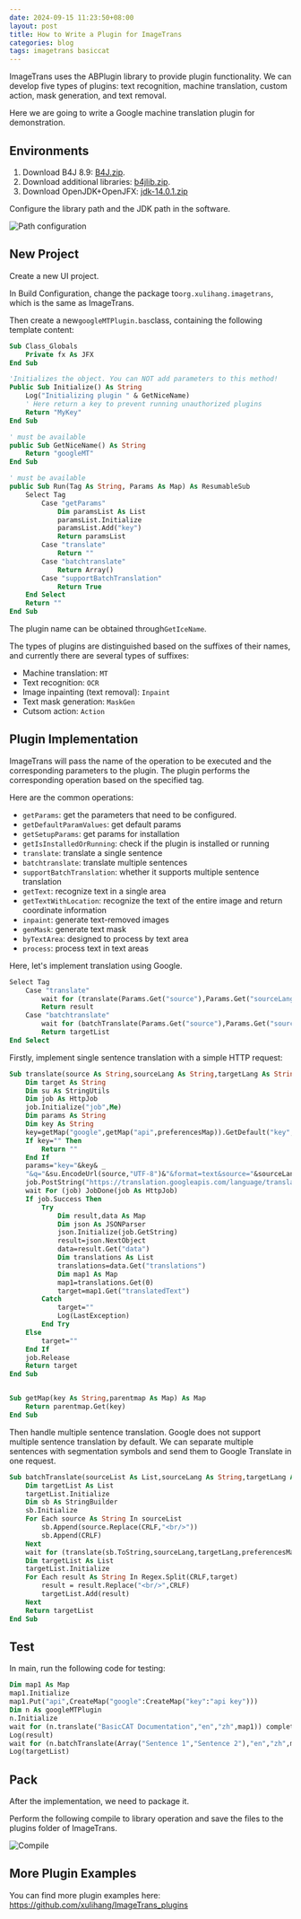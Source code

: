 ```yaml
---
date: 2024-09-15 11:23:50+08:00
layout: post
title: How to Write a Plugin for ImageTrans
categories: blog
tags: imagetrans basiccat
---
```


ImageTrans uses the ABPlugin library to provide plugin functionality. We can develop five types of plugins: text recognition, machine translation, custom action, mask generation, and text removal.

Here we are going to write a Google machine translation plugin for demonstration.

## Environments

1. Download B4J 8.9: [B4J.zip](https://github.com/xulihang/misc/releases/download/builds/B4J.zip).
2. Download additional libraries: [b4jlib.zip](https://github.com/xulihang/misc/releases/download/builds/b4jlib.zip).
3. Download OpenJDK+OpenJFX: [jdk-14.0.1.zip](https://www.b4x.com/b4j/files/java/jdk-14.0.1.zip)


Configure the library path and the JDK path in the software.

![Path configuration](/album/B4J/path.jpg)


## New Project

Create a new UI project.

In Build Configuration, change the package to`org.xulihang.imagetrans`, which is the same as ImageTrans.

Then create a new`googleMTPlugin.bas`class, containing the following template content:

```vb
Sub Class_Globals
	Private fx As JFX
End Sub

'Initializes the object. You can NOT add parameters to this method!
Public Sub Initialize() As String
	Log("Initializing plugin " & GetNiceName)
	' Here return a key to prevent running unauthorized plugins
	Return "MyKey"
End Sub

' must be available
public Sub GetNiceName() As String
	Return "googleMT"
End Sub

' must be available
public Sub Run(Tag As String, Params As Map) As ResumableSub
	Select Tag
		Case "getParams"
			Dim paramsList As List
			paramsList.Initialize
			paramsList.Add("key")
			Return paramsList
		Case "translate"
			Return ""
		Case "batchtranslate"
			Return Array()
		Case "supportBatchTranslation"
			Return True
	End Select
	Return ""
End Sub
```

The plugin name can be obtained through`GetIceName`.

The types of plugins are distinguished based on the suffixes of their names, and currently there are several types of suffixes:

* Machine translation: `MT`
* Text recognition: `OCR`
* Image inpainting (text removal): `Inpaint`
* Text mask generation: `MaskGen`
* Cutsom action: `Action`

## Plugin Implementation

ImageTrans will pass the name of the operation to be executed and the corresponding parameters to the plugin. The plugin performs the corresponding operation based on the specified tag.

Here are the common operations:

* `getParams`: get the parameters that need to be configured.
* `getDefaultParamValues`: get default params
* `getSetupParams`: get params for installation
* `getIsInstalledOrRunning`: check if the plugin is installed or running
* `translate`: translate a single sentence
* `batchtranslate`: translate multiple sentences
* `supportBatchTranslation`: whether it supports multiple sentence translation
* `getText`: recognize text in a single area
* `getTextWithLocation`: recognize the text of the entire image and return coordinate information
* `inpaint`: generate text-removed images
* `genMask`: generate text mask
* `byTextArea`: designed to process by text area
* `process`: process text in text areas

Here, let's implement translation using Google.


```vb
Select Tag
	Case "translate"
		wait for (translate(Params.Get("source"),Params.Get("sourceLang"),Params.Get("targetLang"),Params.Get("preferencesMap"))) complete (result As String)
		Return result
	Case "batchtranslate"
		wait for (batchTranslate(Params.Get("source"),Params.Get("sourceLang"),Params.Get("targetLang"),Params.Get("preferencesMap"))) complete (targetList As List)
		Return targetList
End Select
```

Firstly, implement single sentence translation with a simple HTTP request:

```vb
Sub translate(source As String,sourceLang As String,targetLang As String,preferencesMap As Map) As ResumableSub
	Dim target As String
	Dim su As StringUtils
	Dim job As HttpJob
	job.Initialize("job",Me)
	Dim params As String
	Dim key As String
	key=getMap("google",getMap("api",preferencesMap)).GetDefault("key","")
	If key="" Then
		Return ""
	End If
	params="key="&key& _
	"&q="&su.EncodeUrl(source,"UTF-8")&"&format=text&source="&sourceLang&"&target="&targetLang
	job.PostString("https://translation.googleapis.com/language/translate/v2",params)
	wait For (job) JobDone(job As HttpJob)
	If job.Success Then
		Try
			Dim result,data As Map
			Dim json As JSONParser
			json.Initialize(job.GetString)
			result=json.NextObject
			data=result.Get("data")
			Dim translations As List
			translations=data.Get("translations")
			Dim map1 As Map
			map1=translations.Get(0)
			target=map1.Get("translatedText")
		Catch
			target=""
			Log(LastException)
		End Try
	Else
		target=""
	End If
	job.Release
	Return target
End Sub


Sub getMap(key As String,parentmap As Map) As Map
	Return parentmap.Get(key)
End Sub
```

Then handle multiple sentence translation. Google does not support multiple sentence translation by default. We can separate multiple sentences with segmentation symbols and send them to Google Translate in one request.

```vb
Sub batchTranslate(sourceList As List,sourceLang As String,targetLang As String,preferencesMap As Map) As ResumableSub
	Dim targetList As List
	targetList.Initialize
	Dim sb As StringBuilder
	sb.Initialize
	For Each source As String In sourceList
		sb.Append(source.Replace(CRLF,"<br/>"))
		sb.Append(CRLF)
	Next
	wait for (translate(sb.ToString,sourceLang,targetLang,preferencesMap)) Complete (target As String)
	Dim targetList As List
	targetList.Initialize
	For Each result As String In Regex.Split(CRLF,target)
		result = result.Replace("<br/>",CRLF)
		targetList.Add(result)
	Next
	Return targetList
End Sub
```

## Test

In main, run the following code for testing:

```vb
Dim map1 As Map
map1.Initialize
map1.Put("api",CreateMap("google":CreateMap("key":"api key")))
Dim n As googleMTPlugin
n.Initialize
wait for (n.translate("BasicCAT Documentation","en","zh",map1)) complete (result As String)
Log(result)
wait for (n.batchTranslate(Array("Sentence 1","Sentence 2"),"en","zh",map1)) complete (targetList As List)
Log(targetList)
```

## Pack

After the implementation, we need to package it.

Perform the following compile to library operation and save the files to the plugins folder of ImageTrans.


![Compile](/album/B4J/compile-to-library.jpg)


## More Plugin Examples

You can find more plugin examples here: <https://github.com/xulihang/ImageTrans_plugins>
